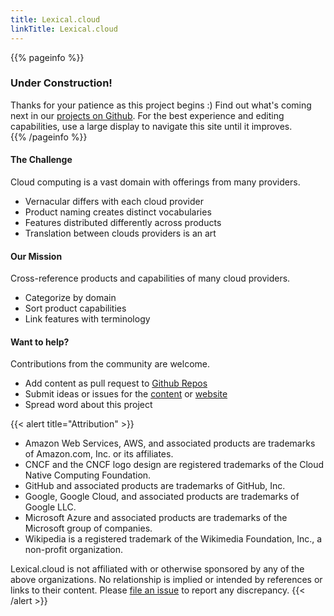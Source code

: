 ```yaml
---
title: Lexical.cloud
linkTitle: Lexical.cloud
---
```


{{% pageinfo %}}
### Under Construction!

Thanks for your patience as this project begins :) 
Find out what's coming next in our [projects on Github](https://github.com/orgs/lexical-cloud/projects).
For the best experience and editing capabilities, use a large display to navigate this site until it improves.   
{{% /pageinfo %}}

#### The Challenge

Cloud computing is a vast domain with offerings from many providers. 
  - Vernacular differs with each cloud provider
  - Product naming creates distinct vocabularies
  - Features distributed differently across products
  - Translation between clouds providers is an art

#### Our Mission

Cross-reference products and capabilities of many cloud providers. 
  - Categorize by domain
  - Sort product capabilities
  - Link features with terminology

#### Want to help?

Contributions from the community are welcome.
  - Add content as pull request to [Github Repos](https://github.com/lexical-cloud)
  - Submit ideas or issues for the [content](https://github.com/lexical-cloud/lexical-cloud-docs/issues) or [website](https://github.com/lexical-cloud/lexical-cloud-docs-hugo/issues/)
  - Spread word about this project

{{< alert title="Attribution" >}}
 * Amazon Web Services, AWS, and associated products are trademarks of Amazon.com, Inc. or its affiliates.
 * CNCF and the CNCF logo design are registered trademarks of the Cloud Native Computing Foundation.
 * GitHub and associated products are trademarks of GitHub, Inc.
 * Google, Google Cloud, and associated products are trademarks of Google LLC.
 * Microsoft Azure and associated products are trademarks of the Microsoft group of companies.
 * Wikipedia is a registered trademark of the Wikimedia Foundation, Inc., a non-profit organization.

Lexical.cloud is not affiliated with or otherwise sponsored by any of the above organizations. No relationship is implied or intended by references or links to their content. Please [file an issue](https://github.com/lexical-cloud/lexical-cloud-docs/issues/) to report any discrepancy. 
{{< /alert >}}
